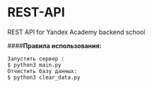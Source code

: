 # REST-API
REST API for Yandex Academy backend school

####<B>Правила использования:</B>
```
Запустить сервер :
$ python3 main.py
Отчистить базу данных:
$ python3 clear_data.py
```


